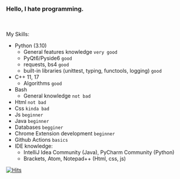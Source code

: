 ### Hello, I hate programming.
<br/><br/>
My Skills:
  - Python (3.10)
    - General features knowledge `very good`
    - PyQt6/Pyside6 `good`
    - requests, bs4 `good`
    - built-in libraries (unittest, typing, functools, logging) `good`
  - C++ 11, 17
    - Algorithms `good`
  - Bash
    - General knowledge `not bad`
  - Html `not bad`
  - Css `kinda bad`
  - Js `beginner`
  - Java `beginner`
  - Databases `begginer`
  - Chrome Extension development `beginner`
  - Github Actions `basics`
  - IDE knowledge:
    - IntelliJ Idea Community (Java), PyCharm Community (Python)
    - Brackets, Atom, Notepad++ (Html, css, js)

[![Hits](https://hits.seeyoufarm.com/api/count/incr/badge.svg?url=https%3A%2F%2Fgithub.com%2FZyMa-1&count_bg=%2379C83D&title_bg=%23555555&icon=&icon_color=%23E7E7E7&title=visitors&edge_flat=false)](https://hits.seeyoufarm.com)
